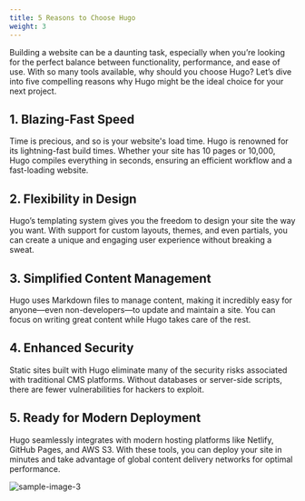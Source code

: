 ```yaml
---
title: 5 Reasons to Choose Hugo
weight: 3
---
```


Building a website can be a daunting task, especially when you’re looking for the perfect balance between functionality, performance, and ease of use. With so many tools available, why should you choose Hugo? Let’s dive into five compelling reasons why Hugo might be the ideal choice for your next project.

## 1. Blazing-Fast Speed
Time is precious, and so is your website's load time. Hugo is renowned for its lightning-fast build times. Whether your site has 10 pages or 10,000, Hugo compiles everything in seconds, ensuring an efficient workflow and a fast-loading website.

## 2. Flexibility in Design
Hugo’s templating system gives you the freedom to design your site the way you want. With support for custom layouts, themes, and even partials, you can create a unique and engaging user experience without breaking a sweat.

## 3. Simplified Content Management
Hugo uses Markdown files to manage content, making it incredibly easy for anyone—even non-developers—to update and maintain a site. You can focus on writing great content while Hugo takes care of the rest.

## 4. Enhanced Security
Static sites built with Hugo eliminate many of the security risks associated with traditional CMS platforms. Without databases or server-side scripts, there are fewer vulnerabilities for hackers to exploit.

## 5. Ready for Modern Deployment
Hugo seamlessly integrates with modern hosting platforms like Netlify, GitHub Pages, and AWS S3. With these tools, you can deploy your site in minutes and take advantage of global content delivery networks for optimal performance.

![sample-image-3](sample-image-3.png)